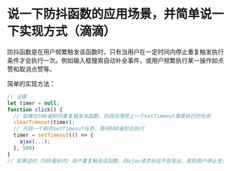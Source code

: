# 说一下防抖函数的应用场景，并简单说一下实现方式（滴滴）

防抖函数是在用户频繁触发该函数时，只有当用户在一定时间内停止重复触发执行条件才会执行一次。例如输入框搜索自动补全事件，或用户频繁执行某一操作如点赞和取消点赞等。

简单的实现方法：

```js
// 设置
let timer = null;
function click() {
  // 如果在500毫秒内重复触发本函数，则自动清除上一个setTimeout需要执行的任务
  clearTimeout(timer);
  // 开启一个新的setTimeout任务，等待500毫秒后执行
  timer = setTimeout(() => {
    ajax(...);
  }, 500)
}
// 如果这时（500毫秒内）用户重复触发该函数，则ajax请求永远不会发出，直到用户停止至少500毫秒，从而实现重复发送ajax请求，即：实现防抖
```
